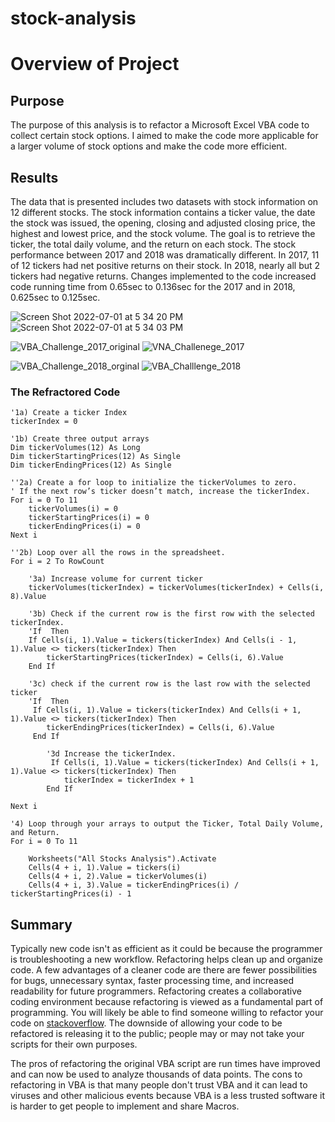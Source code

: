 # stock-analysis

# Overview of Project

## Purpose

The purpose of this analysis is to refactor a Microsoft Excel VBA code to collect certain stock options. I aimed to make the code more applicable for a larger volume of stock options and make the code more efficient.


## Results

The data that is presented includes two datasets with stock information on 12 different stocks. The stock information contains a ticker value, the date the stock was issued, the opening, closing and adjusted closing price, the highest and lowest price, and the stock volume. The goal is to retrieve the ticker, the total daily volume, and the return on each stock. The stock performance between 2017 and 2018 was dramatically different. In 2017, 11 of 12 tickers had net positive returns on their stock. In 2018, nearly all but 2 tickers had negative returns. Changes implemented to the code increased code running time from 0.65sec to 0.136sec for the 2017 and in 2018, 0.625sec to 0.125sec.

![Screen Shot 2022-07-01 at 5 34 20 PM](https://user-images.githubusercontent.com/107026442/176980111-07ac2a6a-15b9-4388-96ef-1db9389c3421.png)
![Screen Shot 2022-07-01 at 5 34 03 PM](https://user-images.githubusercontent.com/107026442/176980115-143d92f7-895e-420f-b647-ac654368c3ca.png)

![VBA_Challenge_2017_original](https://user-images.githubusercontent.com/107026442/176979466-022e4393-6895-4770-a648-db5838f87b54.png)
![VNA_Challenege_2017](https://user-images.githubusercontent.com/107026442/176979471-412d11d9-1a31-463a-bb5d-db88a735d15f.png)

![VBA_Challenge_2018_orginal](https://user-images.githubusercontent.com/107026442/176979474-95b9c9ea-eee5-45cf-a01d-4cb1eb6b3a1f.png)
![VBA_Challlenge_2018](https://user-images.githubusercontent.com/107026442/176979478-e0cdf82e-2566-4c3b-9444-792908649dc4.png)


### The Refractored Code

    '1a) Create a ticker Index
    tickerIndex = 0

    '1b) Create three output arrays
    Dim tickerVolumes(12) As Long
    Dim tickerStartingPrices(12) As Single
    Dim tickerEndingPrices(12) As Single
    
    ''2a) Create a for loop to initialize the tickerVolumes to zero.
    ' If the next row’s ticker doesn’t match, increase the tickerIndex.
    For i = 0 To 11
        tickerVolumes(i) = 0
        tickerStartingPrices(i) = 0
        tickerEndingPrices(i) = 0
    Next i
   
    ''2b) Loop over all the rows in the spreadsheet.
    For i = 2 To RowCount
    
        '3a) Increase volume for current ticker
        tickerVolumes(tickerIndex) = tickerVolumes(tickerIndex) + Cells(i, 8).Value
        
        '3b) Check if the current row is the first row with the selected tickerIndex.
        'If  Then
        If Cells(i, 1).Value = tickers(tickerIndex) And Cells(i - 1, 1).Value <> tickers(tickerIndex) Then
            tickerStartingPrices(tickerIndex) = Cells(i, 6).Value
        End If
        
        '3c) check if the current row is the last row with the selected ticker
        'If  Then
         If Cells(i, 1).Value = tickers(tickerIndex) And Cells(i + 1, 1).Value <> tickers(tickerIndex) Then
            tickerEndingPrices(tickerIndex) = Cells(i, 6).Value
         End If

            '3d Increase the tickerIndex.
             If Cells(i, 1).Value = tickers(tickerIndex) And Cells(i + 1, 1).Value <> tickers(tickerIndex) Then
                tickerIndex = tickerIndex + 1
            End If
    
    Next i
    
    '4) Loop through your arrays to output the Ticker, Total Daily Volume, and Return.
    For i = 0 To 11
        
        Worksheets("All Stocks Analysis").Activate
        Cells(4 + i, 1).Value = tickers(i)
        Cells(4 + i, 2).Value = tickerVolumes(i)
        Cells(4 + i, 3).Value = tickerEndingPrices(i) / tickerStartingPrices(i) - 1


## Summary

Typically new code isn't as efficient as it could be because the programmer is troubleshooting a new workflow. Refactoring helps clean up and organize code. A few advantages of a cleaner code are there are fewer possibilities for bugs, unnecessary syntax, faster processing time, and increased readability for future programmers. Refactoring creates a collaborative coding environment because refactoring is viewed as a fundamental part of programming. You will likely be able to find someone willing to refactor your code on [stackoverflow](https://stackoverflow.com). The downside of allowing your code to be refactored is releasing it to the public; people may or may not take your scripts for their own purposes. 

The pros of refactoring the original VBA script are run times have improved and can now be used to analyze thousands of data points. The cons to refactoring in VBA is that many people don't trust VBA and it can lead to viruses and other malicious events because VBA is a less trusted software it is harder to get people to implement and share Macros.
